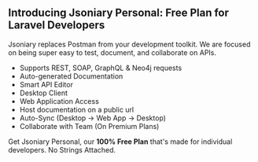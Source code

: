 ## Introducing Jsoniary Personal: Free Plan for Laravel Developers

Jsoniary replaces Postman from your development toolkit. We are focused on being super easy to test, document, and collaborate on APIs.

- Supports REST, SOAP, GraphQL & Neo4j requests
- Auto-generated Documentation
- Smart API Editor
- Desktop Client
- Web Application Access
- Host documentation on a public url
- Auto-Sync (Desktop -> Web App -> Desktop)
- Collaborate with Team (On Premium Plans)

Get Jsoniary Personal, our **100% Free Plan** that's made for individual developers. No Strings Attached.
